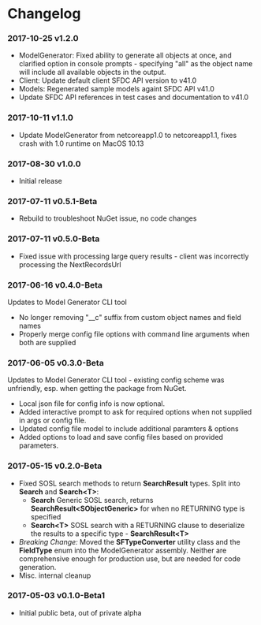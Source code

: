 # Changelog

### 2017-10-25 v1.2.0

* ModelGenerator: Fixed ability to generate all objects at once, and clarified option in console prompts - specifying "all" as the object name will include all available objects in the output.
* Client: Update default client SFDC API version to v41.0
* Models: Regenerated sample models againt SFDC API v41.0
* Update SFDC API references in test cases and documentation to v41.0

### 2017-10-11 v1.1.0
* Update ModelGenerator from netcoreapp1.0 to netcoreapp1.1, fixes crash with 1.0 runtime on MacOS 10.13

### 2017-08-30 v1.0.0
* Initial release

### 2017-07-11 v0.5.1-Beta
* Rebuild to troubleshoot NuGet issue, no code changes 

### 2017-07-11 v0.5.0-Beta
* Fixed issue with processing large query results - client was incorrectly processing the NextRecordsUrl 

### 2017-06-16 v0.4.0-Beta
Updates to Model Generator CLI tool
* No longer removing "__c" suffix from custom object names and field names
* Properly merge config file options with command line arguments when both are supplied

### 2017-06-05 v0.3.0-Beta
Updates to Model Generator CLI tool - existing config scheme was unfriendly, esp. when getting the package from NuGet.
* Local json file for config info is now optional.
* Added interactive prompt to ask for required options when not supplied in args or config file.
* Updated config file model to include additional paramters & options
* Added options to load and save config files based on provided parameters.

### 2017-05-15 v0.2.0-Beta
* Fixed SOSL search methods to return **SearchResult** types. Split into **Search** and **Search\<T\>**:
    * **Search** Generic SOSL search, returns **SearchResult\<SObjectGeneric\>** for when no RETURNING type is specified
    * **Search\<T\>** SOSL search with a RETURNING clause to deserialize the results to a specific type - **SearchResult\<T\>**
* *Breaking Change:* Moved the **SFTypeConverter** utility class and the **FieldType** enum into the ModelGenerator assembly. Neither are comprehensive enough for production use, but are needed for code generation.
* Misc. internal cleanup

### 2017-05-03 v0.1.0-Beta1
* Initial public beta, out of private alpha